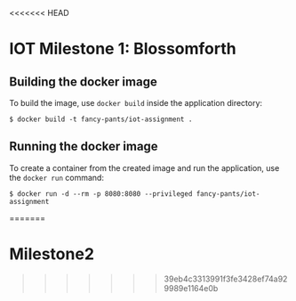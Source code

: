<<<<<<< HEAD
# IOT Milestone 1: Blossomforth

## Building the docker image

To build the image, use `docker build` inside the application directory:

```
$ docker build -t fancy-pants/iot-assignment .
```

## Running the docker image

To create a container from the created image and run the application, use the
`docker run` command:

```
$ docker run -d --rm -p 8080:8080 --privileged fancy-pants/iot-assignment
```
=======
# Milestone2
>>>>>>> 39eb4c3313991f3fe3428ef74a929989e1164e0b

